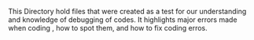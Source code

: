 This Directory hold files that were created as a test for our understanding and knowledge of debugging of codes.
It highlights major errors made when coding , how to spot them, and how to fix coding erros.
